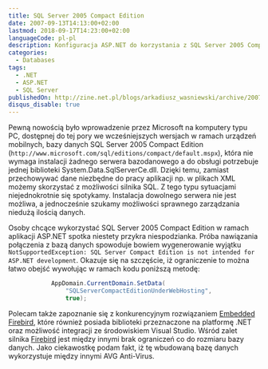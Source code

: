 ```yaml
---
title: SQL Server 2005 Compact Edition
date: 2007-09-13T14:13:00+02:00
lastmod: 2018-09-17T14:23:00+02:00
languageCode: pl-pl
description: Konfiguracja ASP.NET do korzystania z SQL Server 2005 Compact Edition bez rzucania wyjątkiem NotSupportedException
categories:
  - Databases
tags:
  - .NET
  - ASP.NET
  - SQL Server
publishedOn: http://zine.net.pl/blogs/arkadiusz_wasniewski/archive/2007/09/13/sql-server-2005-compact-edition.aspx
disqus_disable: true
---
```


Pewną nowością było wprowadzenie przez Microsoft na komputery typu PC, dostępnej do tej pory we wcześniejszych wersjach w ramach urządzeń mobilnych, bazy danych SQL Server 2005 Compact Edition (`http://www.microsoft.com/sql/editions/compact/default.mspx`), która nie wymaga instalacji żadnego serwera bazodanowego a do obsługi potrzebuje jednej biblioteki System.Data.SqlServerCe.dll. Dzięki temu, zamiast przechowywać dane niezbędne do pracy aplikacji np. w plikach XML możemy skorzystać z możliwości silnika SQL. Z tego typu sytuacjami niejednokrotnie się spotykamy. Instalacja dowolnego serwera nie jest możliwa, a jednocześnie szukamy możliwości sprawnego zarządzania niedużą ilością danych.

Osoby chcące wykorzystać SQL Server 2005 Compact Edition w ramach aplikacji ASP.NET spotka niestety przykra niespodzianka. Próba nawiązania połączenia z bazą danych spowoduje bowiem wygenerowanie wyjątku `NotSupportedException: SQL Server Compact Edition is not intended for ASP.NET development`. Okazuje się na szczęście, iż ograniczenie to można łatwo obejść wywołując w ramach kodu poniższą metodę:

```csharp
            AppDomain.CurrentDomain.SetData(
                "SQLServerCompactEditionUnderWebHosting",
                true);
```

Polecam także zapoznanie się z konkurencyjnym rozwiązaniem [Embedded Firebird](https://firebirdsql.org/pdfmanual/html/fbmetasecur-embedded.html), które również posiada biblioteki przeznaczone na platformę .NET oraz możliwość integracji ze środowiskiem Visual Studio. Wśród zalet silnika [Firebird](https://firebirdsql.org) jest między innymi brak ograniczeń co do rozmiaru bazy danych. Jako ciekawostkę podam fakt, iż tę wbudowaną bazę danych wykorzystuje między innymi AVG Anti-Virus.